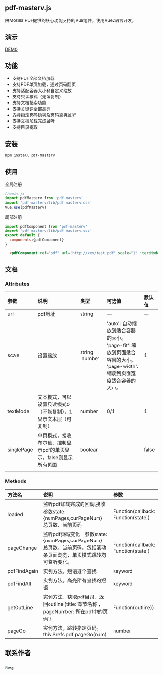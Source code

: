 ## pdf-masterv.js

由Mozilla PDF提供的核心功能支持的Vue组件，使用Vue2语言开发。

## 演示

[DEMO](https://herohql.github.io/pdf-master/dist/index.html)

## 功能

* 支持PDF全部文档加载
* 支持PDF单页加载，通过页码翻页
* 支持适配容器大小和自定义缩放
* 支持只读模式（无法复制）
* 支持文档搜索功能
* 支持关键词全部高亮
* 支持指定页码跳转及页码变换监听
* 支持文档加载完成监听
* 支持目录提取

## 安装

```
npm install pdf-masterv
```


## 使用

全局注册

```js
//main.js 
import pdfMasterv from 'pdf-masterv'
import 'pdf-masterv/lib/pdf-masterv.css'
Vue.use(pdfMasterv)
```

局部注册
```js
import pdfComponent from 'pdf-masterv'
import 'pdf-masterv/lib/pdf-masterv.css'
export default {
  components:{pdfComponent}
}
```


```html
  <pdfComponent ref="pdf" url='http://xxx/test.pdf' scale="1" :textMode="1" :singlePage="false"></pdfComponent>
```

## 文档

### Attributes

| 参数       | 说明                                                         | 类型            | 可选值                                                       | 默认值 |
| :--------- | :----------------------------------------------------------- | :-------------- | :----------------------------------------------------------- | :----- |
| url        | pdf地址                                                      | string          | —                                                            | —      |
| scale      | 设置缩放                                                     | string \|number | 'auto': 自动缩放到适合容器的大小。<br/>'page-fit': 缩放到页面适合容器的大小。<br/>'page-width': 缩放到页面宽度适合容器的大小。 | 1      |
| textMode   | 文本模式，可以设置只读模式0（不能复制），1显示文本层（可复制） | number          | 0/1                                                          | 1      |
| singlePage | 单页模式，接收布尔值，控制显示pdf的单页显示，false则显示所有页面 | boolean         |                                                              | false  |
|            |                                                              |                 |                                                              |        |

###  Methods

| 方法名       | 说明                                                         | 参数                                |
| :----------- | :----------------------------------------------------------- | :---------------------------------- |
| loaded       | 监听pdf加载完成的回调,接收参数state:{numPages,curPageNum} 总页数、当前页码 | Function(callback: Function(state)) |
| pageChange   | 监听pdf页码变化，参数state:{numPages,curPageNum} 总页数、当前页码。包括滚动条页面浏览，单页模式跳转均可监听变化。 | Function(callback: Function(state)) |
| pdfFindAgain | 实例方法，短语逐个查找                                       | keyword                             |
| pdfFindAll   | 实例方法，高亮所有查找的短语                                 | keyword                             |
| getOutLine   | 实例方法，获取pdf目录，返回outline  {title:'章节名称'，pageNumber:'所在pdf中的页码'} | Function(outline))                  |
| pageGo       | 实例方法，跳转指定页码。this.$refs.pdf.pageGo(num)           | number                              |

## 联系作者

## <img src="https://herohql521.github.io/blog2022/assets/img/2.421c4869.jpg" alt="img" style="zoom:50%;" />
